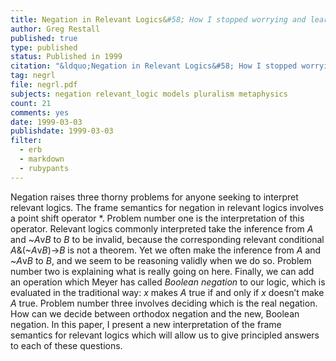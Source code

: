 ```yaml
---
title: Negation in Relevant Logics&#58; How I stopped worrying and learned to love the Routley Star
author: Greg Restall
published: true
type: published
status: Published in 1999
citation: "&ldquo;Negation in Relevant Logics&#58; How I stopped worrying and learned to love the Routley Star,&rdquo; in <em>What is Negation?</em> edited by Dov Gabbay and Heinrich Wansing, Volume 13 in the <em>Applied Logic Series,</em> Kluwer Academic Publishers, pages 53-76, 1999."
tag: negrl
file: negrl.pdf
subjects: negation relevant_logic models pluralism metaphysics 
count: 21
comments: yes
date: 1999-03-03
publishdate: 1999-03-03
filter:
  - erb
  - markdown
  - rubypants
---
```

Negation raises three thorny problems for anyone seeking to interpret relevant logics. The frame semantics for negation in relevant logics involves a point shift operator *. Problem number one is the interpretation of this operator. Relevant logics commonly interpreted take the inference from <em>A</em> and ~<em>A</em>v<em>B</em> to <em>B</em> to be invalid, because the corresponding relevant conditional <em>A</em>&amp;(~<em>A</em>v<em>B</em>)&rarr;<em>B</em> is not a theorem. Yet we often make the inference from <em>A</em> and ~<em>A</em>v<em>B</em> to <em>B</em>, and we seem to be reasoning validly when we do so. Problem number two is explaining what is really going on here. Finally, we can add an operation which Meyer has called <em>Boolean negation</em> to our logic, which is evaluated in the traditional way: <em>x</em> makes <em>A</em> true if and only if <em>x</em> doesn&rsquo;t make <em>A</em> true. Problem number three involves deciding which is the real negation. How can we decide between orthodox negation and the new, Boolean negation. In this paper, I present a new interpretation of the frame semantics for relevant logics which will allow us to give principled answers to each of these questions.